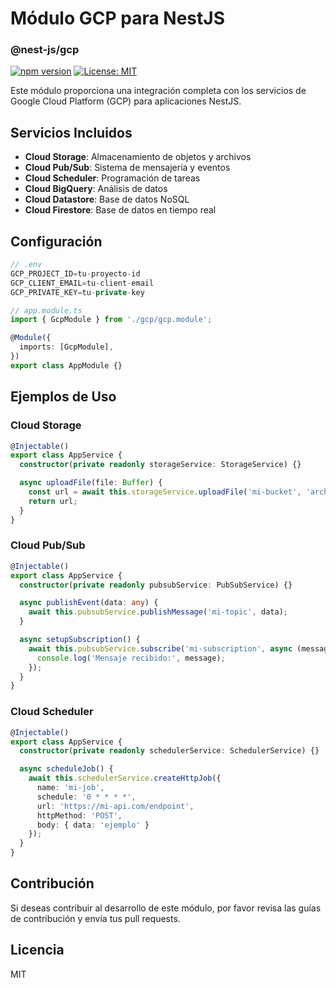 # Módulo GCP para NestJS

### @nest-js/gcp

[![npm version](https://img.shields.io/npm/v/@nest-js/gcp.svg)](https://www.npmjs.com/package/@nest-js/gcp)
[![License: MIT](https://img.shields.io/badge/License-MIT-yellow.svg)](https://opensource.org/licenses/MIT)

Este módulo proporciona una integración completa con los servicios de Google Cloud Platform (GCP) para aplicaciones NestJS.

## Servicios Incluidos

- **Cloud Storage**: Almacenamiento de objetos y archivos
- **Cloud Pub/Sub**: Sistema de mensajería y eventos
- **Cloud Scheduler**: Programación de tareas
- **Cloud BigQuery**: Análisis de datos
- **Cloud Datastore**: Base de datos NoSQL
- **Cloud Firestore**: Base de datos en tiempo real

## Configuración

```typescript
// .env
GCP_PROJECT_ID=tu-proyecto-id
GCP_CLIENT_EMAIL=tu-client-email
GCP_PRIVATE_KEY=tu-private-key

// app.module.ts
import { GcpModule } from './gcp/gcp.module';

@Module({
  imports: [GcpModule],
})
export class AppModule {}
```

## Ejemplos de Uso

### Cloud Storage
```typescript
@Injectable()
export class AppService {
  constructor(private readonly storageService: StorageService) {}

  async uploadFile(file: Buffer) {
    const url = await this.storageService.uploadFile('mi-bucket', 'archivo.pdf', file);
    return url;
  }
}
```

### Cloud Pub/Sub
```typescript
@Injectable()
export class AppService {
  constructor(private readonly pubsubService: PubSubService) {}

  async publishEvent(data: any) {
    await this.pubsubService.publishMessage('mi-topic', data);
  }

  async setupSubscription() {
    await this.pubsubService.subscribe('mi-subscription', async (message) => {
      console.log('Mensaje recibido:', message);
    });
  }
}
```

### Cloud Scheduler
```typescript
@Injectable()
export class AppService {
  constructor(private readonly schedulerService: SchedulerService) {}

  async scheduleJob() {
    await this.schedulerService.createHttpJob({
      name: 'mi-job',
      schedule: '0 * * * *',
      url: 'https://mi-api.com/endpoint',
      httpMethod: 'POST',
      body: { data: 'ejemplo' }
    });
  }
}
```

## Contribución
Si deseas contribuir al desarrollo de este módulo, por favor revisa las guías de contribución y envía tus pull requests.

## Licencia
MIT
